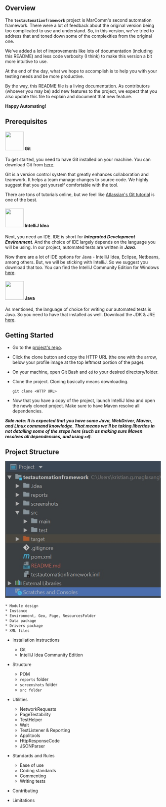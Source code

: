 ## Overview
The **`testautomationframework`** project is MarComm's second automation framework. There were a lot of feedback about the original version being too complicated to use and understand.
So, in this version, we've tried to address that and toned down some of the complexities from the original one. 

We've added a lot of improvements like lots of documentation (including this README) and 
less code verbosity (I think) to make this version a bit more intuitive to use.

At the end of the day, what we hope to accomplish is to help you with your testing needs and be more productive. 

By the way, this README file is a living documentation. As contributors (whoever you may be) add new features to the project, we expect that you also update this file to explain and document
that new feature.

**Happy Automating!**



## Prerequisites

#### <img src="https://upload.wikimedia.org/wikipedia/commons/thumb/3/3f/Git_icon.svg/2000px-Git_icon.svg.png" width="60" height="60"> Git

To get started, you need to have Git installed on your machine. 
You can download Git from [here](https://git-scm.com/).

Git is a version control system that greatly enhances 
collaboration and teamwork. It helps a team manage changes to source code. We highly suggest that you get yourself comfortable with the tool.

There are tons of tutorials online, but we feel like [Atlassian's Git tutorial](https://www.atlassian.com/git/tutorials)
is one of the best.
 

#### <img src="https://upload.wikimedia.org/wikipedia/commons/thumb/d/d5/IntelliJ_IDEA_Logo.svg/1200px-IntelliJ_IDEA_Logo.svg.png" width="60" height="60"> IntelliJ Idea

Next, you need an IDE. IDE is short for **_Integrated Development Environment_**. And the choice of IDE largely depends on the
language you will be using. In our project, automated tests are written in **_Java_**. 

Now there are a lot of IDE options for Java - IntelliJ Idea, Eclipse, Netbeans, among others.
But, we will be sticking with IntelliJ. So we suggest you download that too. You can find the IntelliJ Community Edition for Windows 
[here](https://www.jetbrains.com/idea/download/#section=windows).


#### <img src="https://encrypted-tbn0.gstatic.com/images?q=tbn:ANd9GcSMVAETpo8_lom4xMe1fLxhDVdD11b4Uue1MF5oYaETyBtfc9BD" width="60" height="60"> Java

As mentioned, the language of choice for writing our automated tests is Java. So you need to have that installed as well.
Download the JDK & JRE [here](https://www.oracle.com/technetwork/java/javase/downloads/index.html). 


## Getting Started

* Go to the [project's repo](https://innersource.accenture.com/users/kristian.g.maglasang/repos/test-automation-framework/browse).
* Click the clone button and copy the HTTP URL (the one with the arrow, below your profile image at the top leftmost portion of the page).
* On your machine, open Git Bash and **`cd`** to your desired directory/folder.
* Clone the project. Cloning basically means downloading.

    ```git
    git clone <HTTP URL>
    ```
* Now that you have a copy of the project, launch IntelliJ Idea and open the newly cloned project. Make sure to have Maven resolve all dependencies. 

**_Side note: It is expected that you have some Java, WebDriver, Maven, and Linux command knowledge. That means we'll be taking liberties in not detailing some of the steps
here (such as making sure Maven resolves all dependencies, and using `cd`)_**.


## Project Structure

![Alt Text](src\main\resources\images\project-structure.jpg)

    * Module design
    * Instance
    * Environment, Geo, Page, ResourcesFolder
    * Data package
    * Drivers package
    * XML files

* Installation instructions
    * Git
    * IntelliJ Idea Community Edition

* Structure
    * POM
    * `reports` folder
    * `screenshots` folder
    * `src folder`
    
* Utilities
    * NetworkRequests
    * PageTestability
    * TestHelper
    * Wait
    * TestListener & Reporting
    * Applitools
    * HttpResponseCode
    * JSONParser
   
* Standards and Rules
    * Ease of use
    * Coding standards
    * Commenting
    * Writing tests

* Contributing
    
* Limitations